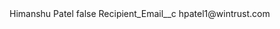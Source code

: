 <?xml version="1.0" encoding="UTF-8"?>
<CustomMetadata xmlns="http://soap.sforce.com/2006/04/metadata" xmlns:xsi="http://www.w3.org/2001/XMLSchema-instance" xmlns:xsd="http://www.w3.org/2001/XMLSchema">
    <label>Himanshu Patel</label>
    <protected>false</protected>
    <values>
        <field>Recipient_Email__c</field>
        <value xsi:type="xsd:string">hpatel1@wintrust.com</value>
    </values>
</CustomMetadata>
